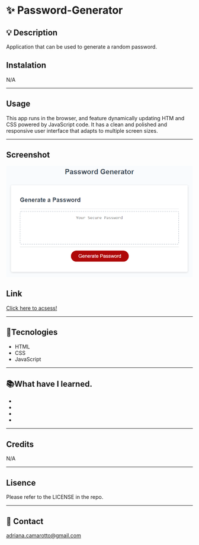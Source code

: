 # ✨ Password-Generator

## 💡 Description

Application that can be used to generate a random password. 
## Instalation

N/A

---

## Usage

This app runs in the browser, and feature dynamically updating HTM and CSS powered by JavaScript code. It has a clean and polished and responsive user interface that adapts to multiple screen sizes.

---

## Screenshot

![preview](https://github.com/Adriana-Camarotto/Password-Generator/blob/main/05-javascript-challenge-demo.png)
## Link

[Click here to acsess!]( https://adriana-camarotto.github.io/Password-Generator/)

---

## 🚀Tecnologies

- HTML
- CSS
- JavaScript

---

## 📚What have I learned.

-
-
-
-

---

## Credits

N/A

---

## Lisence

Please refer to the LICENSE in the repo.

---

## 📧 Contact

adriana.camarotto@gmail.com






